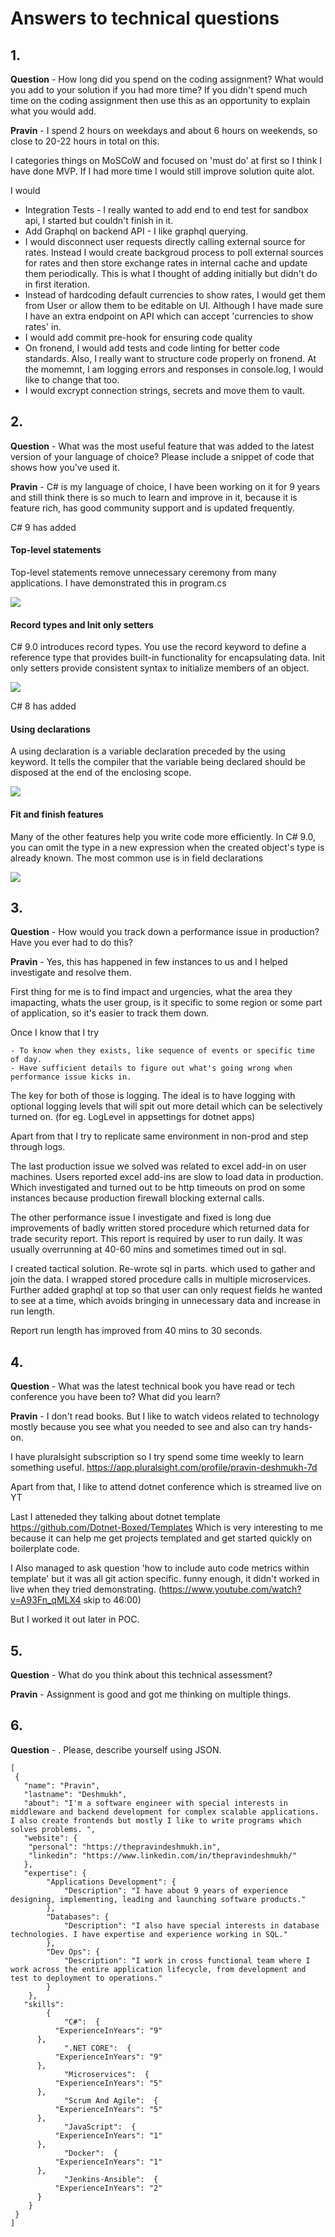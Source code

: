 
# Answers to technical questions


## 1. 
**Question** - How long did you spend on the coding assignment? What would you add to your solution if you had
more time? If you didn't spend much time on the coding assignment then use this as an opportunity to
explain what you would add. 

**Pravin** - I spend 2 hours on weekdays and about 6 hours on weekends, so close to 20-22 hours in total on this.

I categories things on MoSCoW and focused on 'must do' at first so I think I have done MVP.
If I had more time I would still improve solution quite alot.

I would 

  - Integration Tests - I really wanted to add end to end test for sandbox api, I started but couldn't finish in it.
  - Add Graphql on backend API - I like graphql querying.
  - I would disconnect user requests directly calling external source for rates.
  Instead I would create backgroud process to poll external sources for rates 
  and then store exchange rates in internal cache and update them periodically.
  This is what I thought of adding initially but didn't do in first iteration.
  - Instead of hardcoding default currencies to show rates, I would get them from User or allow them to be editable on UI.
  Although I have made sure I have an extra endpoint on API which can accept 'currencies to show rates' in.
  - I would add commit pre-hook for ensuring code quality
  - On fronend, I would add tests and code linting for better code standards.
  Also, I really want to structure code properly on fronend.
  At the momemnt, I am logging errors and responses in console.log, 
  I would like to change that too.
  - I would excrypt connection strings, secrets and move them to vault.


## 2. 
**Question** - What was the most useful feature that was added to the latest version of your language of choice?
Please include a snippet of code that shows how you've used it.

**Pravin** - C# is my language of choice, I have been working on it for 9 years and still think there is so much to learn and improve in it, 
because it is feature rich, has good community support and is updated frequently.

C# 9 has added

#### Top-level statements 
Top-level statements remove unnecessary ceremony from many applications. 
I have demonstrated this in program.cs

![](img/program_cs.JPG)

#### Record types and Init only setters
C# 9.0 introduces record types. You use the record keyword to define a reference type that provides built-in functionality for encapsulating data.
Init only setters provide consistent syntax to initialize members of an object.

![](img/Records_cs.JPG)

C# 8 has added

#### Using declarations
A using declaration is a variable declaration preceded by the using keyword. It tells the compiler that the variable being declared should be disposed at the end of the enclosing scope.

![](img/using_cs.JPG)

#### Fit and finish features
Many of the other features help you write code more efficiently. In C# 9.0, you can omit the type in a new expression when the created object's type is already known. The most common use is in field declarations

![](img/fitnfinish.JPG)


## 3. 
**Question** - How would you track down a performance issue in production? Have you ever had to do this?

**Pravin** - Yes, this has happened in few instances to us and I helped investigate and resolve them.

First thing for me is to find impact and urgencies, what the area they imapacting, whats the user group, is it specific to some region or some part of application,
so it's easier to track them down.

Once I know that I try 

    - To know when they exists, like sequence of events or specific time of day.
    - Have sufficient details to figure out what's going wrong when performance issue kicks in.

The key for both of those is logging. The ideal is to have logging with optional logging levels that will spit out more detail which can be selectively turned on.
(for eg. LogLevel in appsettings for dotnet apps)
    
Apart from that I try to replicate same environment in non-prod and step through logs.

The last production issue we solved was related to excel add-in on user machines.
Users reported excel add-ins are slow to load data in production.
Which investigated and turned out to be http timeouts on prod on some instances because production firewall blocking external calls.

The other performance issue I investigate and fixed is long due improvements of badly written stored procedure which returned data for trade security report. 
This report is required by user to run daily. It was usually overrunning at 40-60 mins and sometimes timed out in sql.

I created tactical solution.
Re-wrote sql in parts. which used to gather and join the data.
I wrapped stored procedure calls in multiple microservices.
Further added graphql at top so that user can only request fields he wanted to see at a time, which avoids bringing in unnecessary data and increase in run length.

Report run length has improved from 40 mins to 30 seconds.

## 4. 
**Question** - What was the latest technical book you have read or tech conference you have been to? What did you
learn?

**Pravin** - I don't read books. But I like to watch videos related to technology mostly because you see what you needed to see and also can try hands-on.

I have pluralsight subscription so I try spend some time weekly to learn something useful.
https://app.pluralsight.com/profile/pravin-deshmukh-7d

Apart from that, I like to attend dotnet conference which is streamed live on YT

Last I atteneded they talking about dotnet template https://github.com/Dotnet-Boxed/Templates
Which is very interesting to me because it can help me get projects templated and get started quickly on boilerplate code.

I Also managed to ask question 'how to include auto code metrics within template' but it was all git action specific.
funny enough, it didn't worked in live when they tried demonstrating. (https://www.youtube.com/watch?v=A93Fn_qMLX4 skip to 46:00)

But I worked it out later in POC.

## 5. 
**Question** -  What do you think about this technical assessment?

**Pravin** - Assignment is good and got me thinking on multiple things.


## 6. 
**Question** - . Please, describe yourself using JSON.

```
[
 {
   "name": "Pravin",
   "lastname": "Deshmukh",
   "about": "I'm a software engineer with special interests in middleware and backend development for complex scalable applications. I also create frontends but mostly I like to write programs which solves problems. ",
   "website": {
	"personal": "https://thepravindeshmukh.in",
	"linkedin": "https://www.linkedin.com/in/thepravindeshmukh/"
   },
   "expertise": {
		"Applications Development": {
			"Description": "I have about 9 years of experience designing, implementing, leading and launching software products."
		},
		"Databases": {
			"Description": "I also have special interests in database technologies. I have expertise and experience working in SQL."
		},
		"Dev Ops": {
			"Description": "I work in cross functional team where I work across the entire application lifecycle, from development and test to deployment to operations."
		}
	},
   "skills": 
		{
			"C#":  {
          "ExperienceInYears": "9"
      },
			".NET CORE":  {
          "ExperienceInYears": "9"
      },
			"Microservices":  {
          "ExperienceInYears": "5"
      },
			"Scrum And Agile":  {
          "ExperienceInYears": "5"
      },
			"JavaScript":  {
          "ExperienceInYears": "1"
      },
			"Docker":  {
          "ExperienceInYears": "1"
      },
			"Jenkins-Ansible":  {
          "ExperienceInYears": "2"
      }
    }
 }
]
```
